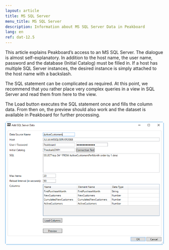 ```yaml
---
layout: article
title: MS SQL Server
menu_title: MS SQL Server
description: Information about MS SQL Server Data in Peakboard
lang: en
ref: dat-12.5
---
```

This article explains Peakboard’s access to an MS SQL Server. The dialogue is almost self-explanatory. In addition to the host name, the user name, password and the database (Initial Catalog) must be filled in. If a host has multiple SQL Server instances, the desired instance is simply attached to the host name with a backslash.

The SQL statement can be complicated as required. At this point, we recommend that you rather place very complex queries in a view in SQL Server and read them from here to the view.

The Load button executes the SQL statement once and fills the column data. From then on, the preview should also work and the dataset is available in Peakboard for further processing.

![image_1](/assets/images/Data_Sources/MS_SQL/SQL01.png)
